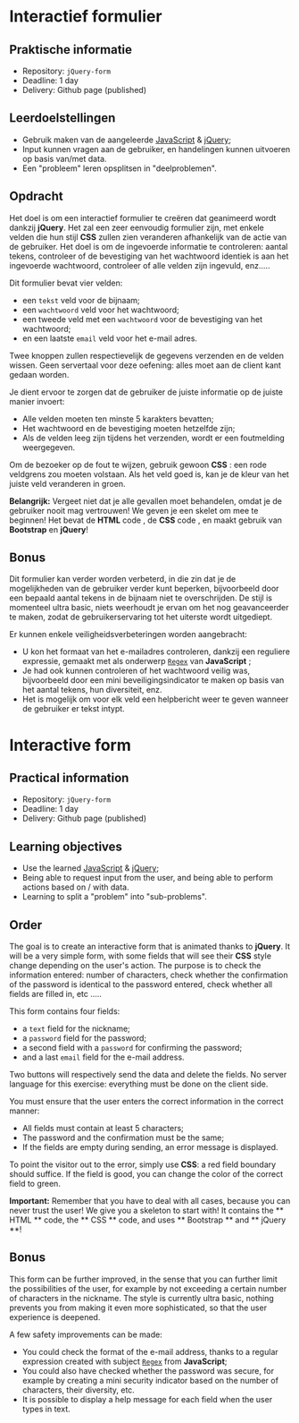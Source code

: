 # Interactief formulier

## Praktische informatie

* Repository: `jQuery-form`
* Deadline: 1 day
* Delivery: Github page (published)

## Leerdoelstellingen

* Gebruik maken van de aangeleerde [JavaScript](https://htmlcheatsheet.com/js/) & [jQuery](https://htmlcheatsheet.com/jquery/);
* Input kunnen vragen aan de gebruiker, en handelingen kunnen uitvoeren op basis van/met data.
* Een "probleem" leren opsplitsen in "deelproblemen".

## Opdracht

Het doel is om een interactief formulier te creëren dat geanimeerd wordt dankzij **jQuery**. Het zal een zeer eenvoudig formulier zijn, met enkele velden die hun stijl **CSS** zullen zien veranderen afhankelijk van de actie van de gebruiker. Het doel is om de ingevoerde informatie te controleren: aantal tekens, controleer of de bevestiging van het wachtwoord identiek is aan het ingevoerde wachtwoord, controleer of alle velden zijn ingevuld, enz.....

Dit formulier bevat vier velden:

* een `tekst` veld voor de bijnaam;
* een `wachtwoord` veld voor het wachtwoord;
* een tweede veld met een `wachtwoord` voor de bevestiging van het wachtwoord;
* en een laatste `email` veld voor het e-mail adres.

Twee knoppen zullen respectievelijk de gegevens verzenden en de velden wissen. Geen servertaal voor deze oefening: alles moet aan de client kant gedaan worden.

Je dient ervoor te zorgen dat de gebruiker de juiste informatie op de juiste manier invoert:

* Alle velden moeten ten minste 5 karakters bevatten;
* Het wachtwoord en de bevestiging moeten hetzelfde zijn;
* Als de velden leeg zijn tijdens het verzenden, wordt er een foutmelding weergegeven.

Om de bezoeker op de fout te wijzen, gebruik gewoon **CSS** : een rode veldgrens zou moeten volstaan. Als het veld goed is, kan je de kleur van het juiste veld veranderen in groen.

**Belangrijk:**
Vergeet niet dat je alle gevallen moet behandelen, omdat je de gebruiker nooit mag vertrouwen! We geven je een skelet om mee te beginnen! Het bevat de **HTML** code , de **CSS** code , en maakt gebruik van **Bootstrap** en **jQuery**!

## Bonus

Dit formulier kan verder worden verbeterd, in die zin dat je de mogelijkheden van de gebruiker verder kunt beperken, bijvoorbeeld door een bepaald aantal tekens in de bijnaam niet te overschrijden. De stijl is momenteel ultra basic, niets weerhoudt je ervan om het nog geavanceerder te maken, zodat de gebruikerservaring tot het uiterste wordt uitgediept.

Er kunnen enkele veiligheidsverbeteringen worden aangebracht:

* U kon het formaat van het e-mailadres controleren, dankzij een reguliere expressie, gemaakt met als onderwerp [`Regex`](https://www.w3schools.com/jsref/jsref_obj_regexp.asp) van **JavaScript** ;
* Je had ook kunnen controleren of het wachtwoord veilig was, bijvoorbeeld door een mini beveiligingsindicator te maken op basis van het aantal tekens, hun diversiteit, enz.
* Het is mogelijk om voor elk veld een helpbericht weer te geven wanneer de gebruiker er tekst intypt.



# Interactive form

## Practical information

* Repository: `jQuery-form`
* Deadline: 1 day
* Delivery: Github page (published)

## Learning objectives

* Use the learned [JavaScript](https://htmlcheatsheet.com/js/) & [jQuery](https://htmlcheatsheet.com/jquery/);
* Being able to request input from the user, and being able to perform actions based on / with data.
* Learning to split a "problem" into "sub-problems".

## Order

The goal is to create an interactive form that is animated thanks to **jQuery**. It will be a very simple form, with some fields that will see their **CSS** style change depending on the user's action. The purpose is to check the information entered: number of characters, check whether the confirmation of the password is identical to the password entered, check whether all fields are filled in, etc .....

This form contains four fields:

* a `text` field for the nickname;
* a `password` field for the password;
* a second field with a `password` for confirming the password;
* and a last `email` field for the e-mail address.

Two buttons will respectively send the data and delete the fields. No server language for this exercise: everything must be done on the client side.

You must ensure that the user enters the correct information in the correct manner:

* All fields must contain at least 5 characters;
* The password and the confirmation must be the same;
* If the fields are empty during sending, an error message is displayed.

To point the visitor out to the error, simply use **CSS**: a red field boundary should suffice. If the field is good, you can change the color of the correct field to green.

**Important:**
Remember that you have to deal with all cases, because you can never trust the user! We give you a skeleton to start with! It contains the ** HTML ** code, the ** CSS ** code, and uses ** Bootstrap ** and ** jQuery **!

## Bonus

This form can be further improved, in the sense that you can further limit the possibilities of the user, for example by not exceeding a certain number of characters in the nickname. The style is currently ultra basic, nothing prevents you from making it even more sophisticated, so that the user experience is deepened.

A few safety improvements can be made:

* You could check the format of the e-mail address, thanks to a regular expression created with subject [`Regex`](https://www.w3schools.com/jsref/jsref_obj_regexp.asp) from **JavaScript**;
* You could also have checked whether the password was secure, for example by creating a mini security indicator based on the number of characters, their diversity, etc.
* It is possible to display a help message for each field when the user types in text.